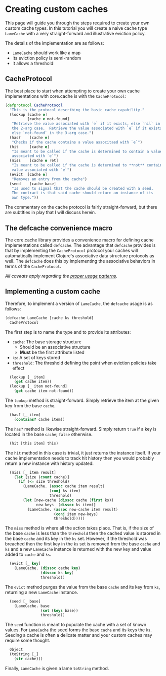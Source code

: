 Creating custom caches
======================

This page will guide you through the steps required to create your own custom cache types.  In this tutorial you will create a naive cache type `LameCache` with a very straight-forward and illustrative eviction policy.

The details of the implementation are as follows:
 * `LameCache` should work like a map
 * Its eviction policy is semi-random
 * It allows a threshold

CacheProtocol
-------------

The best place to start when attempting to create your own cache implementations with core.cache is with the `CacheProtocol`:

```clojure
(defprotocol CacheProtocol
  "This is the protocol describing the basic cache capability."
  (lookup [cache e]
          [cache e not-found]
   "Retrieve the value associated with `e` if it exists, else `nil` in
   the 2-arg case.  Retrieve the value associated with `e` if it exists,
   else `not-found` in the 3-arg case.")
  (has?    [cache e]
   "Checks if the cache contains a value associtaed with `e`")
  (hit     [cache e]
   "Is meant to be called if the cache is determined to contain a value
   associated with `e`")
  (miss    [cache e ret]
   "Is meant to be called if the cache is determined to **not** contain a
   value associated with `e`")
  (evict  [cache e]
   "Removes an entry from the cache")
  (seed    [cache base]
   "Is used to signal that the cache should be created with a seed.
   The contract is that said cache should return an instance of its
   own type."))
```

The commentary on the cache protocol is fairly straight-forward, but there are subtlties in play that I will discuss herein.  

The defcache convenience macro
------------------------------

The core.cache library provides a convenience macro for defining cache implementations called `defcache`.  The advantage that `defcache` provides is that by implementing the `CacheProtocol` protocol your caches will automatically implement Clojure's associative data structure protocols as well.  The `defcache` does this by implementing the associative behaviors in terms of the `CacheProtocol`.  

*All caveats apply regarding the [proper usage patterns](./Using.md).*

Implementing a custom cache
---------------------------

Therefore, to implement a version of `LameCache`, the `defcache` usage is as follows:

```clojure
(defcache LameCache [cache ks threshold]
  CacheProtocol
```

The first step is to name the type and to provide its attributes:

* `cache`: The base storage structure
  - Should be an associative structure
  - **Must** be the first attribute listed
* `ks`: A set of keys stored
* `threshold`: The threshold defining the point when eviction policies take effect

```clojure
  (lookup [_ item]
    (get cache item))
  (lookup [_ item not-found]
    (get cache item not-found))
```

The `lookup` method is straight-forward. Simply retrieve the item at the given key from the base `cache`.

```clojure
  (has? [_ item]
    (contains? cache item))
```

The `has?` method is likewise straight-forward. Simply return `true` if a key is located in the base `cache`; `false` otherwise.

```clojure
  (hit [this item] this)
```

The `hit` method in this case is trivial, it just returns the instance itself.  If your cache implementation needs to track hit history then you would probably return a new instance with history updated.

```clojure
  (miss [_ item result]
    (let [size (count cache)]
      (if (<= size threshold)
        (LameCache. (assoc cache item result)
                    (conj ks item)
                    threshold)
        (let [new-cache (dissoc cache (first ks))
              new-keys  (dissoc ks item)]
          (LameCache. (assoc new-cache item result)
                      (conj item new-keys)
                      threshold)))))
```

The `miss` method is where all the action takes place.  That is, if the size of the base `cache` is less than the `threshold` then the cached value is staored in the base `cache` and its key in the `ks` set.  However, if the threshold was breached then the first key in the `ks` set is removed from the base `cache` and `ks` and a new `LameCache` instance is returned with the new key and value added to `cache` and `ks`.

```clojure
  (evict [_ key]
    (LameCache. (dissoc cache key)
                (dissoc ks key)
                threshold))
```

The `evict` method purges the value from the base `cache` and its key from `ks`, returning a new `LameCache` instance.

```clojure
  (seed [_ base]
    (LameCache. base
                (set (keys base))
                threshold))
```

The `seed` function is meant to populate the cache with a set of known values.  For `LameCache` the seed forms the base `cache` and its keys the `ks`.  Seeding a cache is often a delicate matter and your custom caches may require some thought.

```clojure
  Object
  (toString [_]
    (str cache)))
```

Finally, `LameCache` is given a lame `toString` method.
